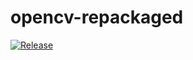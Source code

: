 # opencv-repackaged
[![Release](https://jitpack.io/v/modular-ftc/opencv-repackaged.svg)](https://jitpack.io/#modular-ftc/opencv-repackaged)
